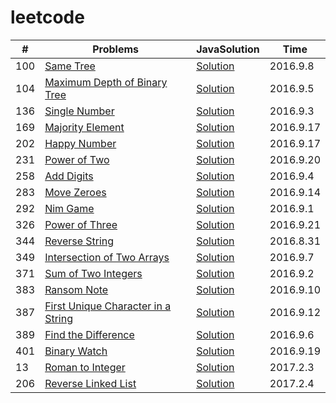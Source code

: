 # leetcode



| \# | Problems | JavaSolution |Time |
|----|----------|-----------|------|
| 100 | [Same Tree ](https://leetcode.com/problems/same-tree/) |[Solution](<https://github.com/zszdevelop/leetcode/blob/master/leetcode/SameTree100.java>) |2016.9.8|
| 104 | [Maximum Depth of Binary Tree  ](https://leetcode.com/problems/maximum-depth-of-binary-tree/) |[Solution](https://github.com/zszdevelop/leetcode/blob/master/leetcode/MaximumDepthOfBinaryTree.java) |2016.9.5|
| 136 | [Single Number](https://leetcode.com/problems/single-number) |[Solution](https://github.com/zszdevelop/leetcode/blob/master/leetcode/SingleNumberSolution136.java) |2016.9.3|
| 169| [Majority Element](https://leetcode.com/problems/majority-element/) |[Solution](https://github.com/zszdevelop/leetcode/blob/master/leetcode/MajorityElement.java) |2016.9.17|
| 202| [Happy Number](https://leetcode.com/problems/happy-number/) |[Solution](https://github.com/zszdevelop/leetcode/blob/master/leetcode/HappyNumber.java) |2016.9.17|
| 231| [Power of Two](https://leetcode.com/problems/power-of-two/) |[Solution](https://github.com/zszdevelop/leetcode/blob/master/leetcode/PowerOfTwo.java) |2016.9.20|
| 258 | [Add Digits](https://leetcode.com/problems/add-digits/) |[Solution](https://github.com/zszdevelop/leetcode/blob/master/leetcode/AddDigitsSolution258.java) |2016.9.4|
| 283 | [Move Zeroes](https://leetcode.com/problems/move-zeroes/) |[Solution](https://github.com/zszdevelop/leetcode/blob/master/leetcode/MoveZeroes.java) |2016.9.14|
| 292 | [Nim Game](https://leetcode.com/problems/nim-game/) |[Solution](https://github.com/zszdevelop/leetcode/blob/master/leetcode/NimGameSolution.java) |2016.9.1|
| 326 | [Power of Three](https://leetcode.com/problems/power-of-three/) |[Solution](https://github.com/zszdevelop/leetcode/blob/master/leetcode/PowerOfThree.java) |2016.9.21|
| 344 | [Reverse String](https://leetcode.com/problems/intersection-of-two-arrays/) |[Solution](https://github.com/zszdevelop/leetcode/blob/master/leetcode/ReverseStringSolution.java) |2016.8.31|
| 349 | [Intersection of Two Arrays](https://leetcode.com/problems/intersection-of-two-arrays/) |[Solution](https://github.com/zszdevelop/leetcode/blob/master/leetcode/IntersectionOfTwoArrays349.java) |2016.9.7|
| 371 | [Sum of Two Integers](https://leetcode.com/problems/sum-of-two-integers/) |[Solution](https://github.com/zszdevelop/leetcode/blob/master/leetcode/SumOfTwoIntegersSolution371.java) |2016.9.2|
| 383 | [Ransom Note](https://leetcode.com/problems/ransom-note/) |[Solution](https://github.com/zszdevelop/leetcode/blob/master/leetcode/RansomNote383.java) |2016.9.10|
| 387 | [First Unique Character in a String](https://leetcode.com/problems/first-unique-character-in-a-string/) |[Solution](https://github.com/zszdevelop/leetcode/blob/master/leetcode/FirstUniqueCharacterInAString.java) |2016.9.12|
| 389 | [Find the Difference](https://leetcode.com/problems/find-the-difference/) |[Solution](https://github.com/zszdevelop/leetcode/blob/master/leetcode/FindTheDifference389.java) |2016.9.6|
| 401 | [Binary Watch](https://leetcode.com/problems/binary-watch/) |[Solution](https://github.com/zszdevelop/leetcode/blob/master/leetcode/BinaryWatch.java) |2016.9.19|
| 13 | [Roman to Integer](https://leetcode.com/problems/roman-to-integer/) |[Solution](https://github.com/zszdevelop/leetcode/blob/master/leetcode/RomanToInteger.java) |2017.2.3|
| 206 | [Reverse Linked List](https://leetcode.com/problems/reverse-linked-list/) |[Solution](https://github.com/zszdevelop/leetcode/blob/master/leetcode/ReverseLinkedList.java) |2017.2.4|


